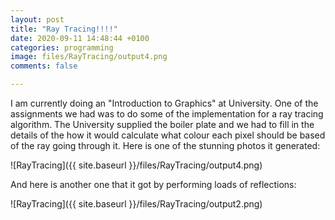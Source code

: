 ```yaml
---
layout: post
title: "Ray Tracing!!!!"
date: 2020-09-11 14:48:44 +0100
categories: programming
image: files/RayTracing/output4.png
comments: false

---
```


I am currently doing an "Introduction to Graphics" at University. One of the assignments we had was to do some of the implementation for a ray tracing algorithm. The University supplied the boiler plate and we had to fill in the details of the how it would calculate what colour each pixel should be based of the ray going through it. Here is one of the stunning photos it generated:

![RayTracing]({{ site.baseurl }}/files/RayTracing/output4.png)

And here is another one that it got by performing loads of reflections:

![RayTracing]({{ site.baseurl }}/files/RayTracing/output2.png)